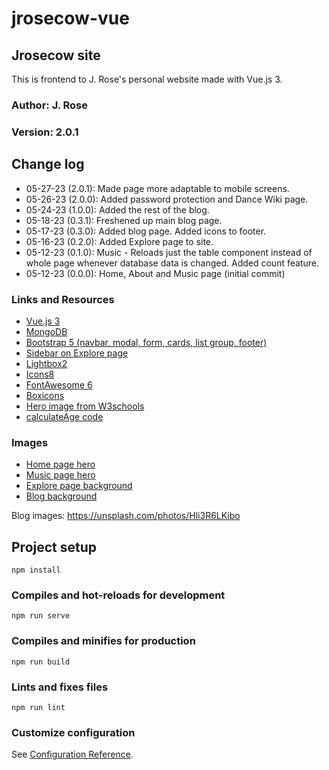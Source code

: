 # jrosecow-vue

## Jrosecow site

This is frontend to J. Rose's personal website made with Vue.js 3.

### Author: J. Rose

### Version: 2.0.1

## Change log

- 05-27-23 (2.0.1): Made page more adaptable to mobile screens.
- 05-26-23 (2.0.0): Added password protection and Dance Wiki page.
- 05-24-23 (1.0.0): Added the rest of the blog.
- 05-18-23 (0.3.1): Freshened up main blog page.
- 05-17-23 (0.3.0): Added blog page. Added icons to footer.
- 05-16-23 (0.2.0): Added Explore page to site.
- 05-12-23 (0.1.0): Music - Reloads just the table component instead of whole page whenever
database data is changed. Added count feature.
- 05-12-23 (0.0.0): Home, About and Music page (initial commit)

### Links and Resources

- [Vue.js 3](https://vuejs.org/guide/introduction.html)
- [MongoDB](https://www.mongodb.com/)
- [Bootstrap 5 (navbar, modal, form, cards, list group, footer)](https://getbootstrap.com/)
- [Sidebar on Explore page](https://bbbootstrap.com/snippets/bootstrap-5-sidebar-menu-toggle-button-34132202#)
- [Lightbox2](https://lokeshdhakar.com/projects/lightbox2/)
- [Icons8](https://icons8.com)
- [FontAwesome 6](https://fontawesome.com/)
- [Boxicons](https://boxicons.com/)
- [Hero image from W3schools](https://www.w3schools.com/howto/howto_css_hero_image.asp)
- [calculateAge code](https://smokeyfro.com/tutorials/calculate-your-age-with-vue)
<!-- - [Responsive table code](https://css-tricks.com/responsive-data-tables/) -->

### Images

- [Home page hero](https://unsplash.com/photos/OOE4xAnBhKo)
- [Music page hero](https://unsplash.com/photos/YrtFlrLo2DQ)
- [Explore page background](https://unsplash.com/photos/wuc-KEIBrdE)
- [Blog background](https://unsplash.com/photos/kcKiBcDTJt4)

Blog images:
<https://unsplash.com/photos/Hli3R6LKibo>

## Project setup

```
npm install
```

### Compiles and hot-reloads for development

```
npm run serve
```

### Compiles and minifies for production

```
npm run build
```

### Lints and fixes files

```
npm run lint
```

### Customize configuration

See [Configuration Reference](https://cli.vuejs.org/config/).
